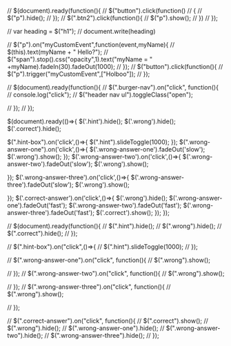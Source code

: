 // $(document).ready(function(){
//     $("button").click(function()
//         {
//             $("p").hide();
//         });
//         $(".btn2").click(function(){
//             $("p").show();
//         })
// });



// var heading = $("h1");
// document.write(heading)


// $("p").on("myCustomEvent",function(event,myName){
//     $(this).text(myName + " Hello?");
//     $("span").stop().css("opacity",1).text("myName = " +myName).fadeIn(30).fadeOut(1000);
// });
// $("button").click(function(){
//     $("p").trigger("myCustomEvent",["Holboo"]);
// });


// $(document).ready(function(){
//     $(".burger-nav").on("click", function(){
//     console.log("click");
//         $("header nav ul").toggleClass("open");
      
//     });
// });


$(document).ready(()=>{
    $('.hint').hide();
    $('.wrong').hide();
    $('.correct').hide();
 
$(".hint-box").on('click',()=>{
    $(".hint").slideToggle(1000);
});
$(".wrong-answer-one").on('click',()=>{
    $('.wrong-answer-one').fadeOut('slow');
    $('.wrong').show();
});
$('.wrong-answer-two').on('click',()=>{
    $('.wrong-answer-two').fadeOut('slow');
    $('.wrong').show();
    
 });
 $('.wrong-answer-three').on('click',()=>{
    $('.wrong-answer-three').fadeOut('slow');
    $('.wrong').show();
 
});
$('.correct-answer').on('click',()=>{
    $('.wrong').hide();
    $('.wrong-answer-one').fadeOut('fast');
    $('.wrong-answer-two').fadeOut('fast');
    $('.wrong-answer-three').fadeOut('fast');
    $('.correct').show();
});
});
   


// $(document).ready(function(){
//     $(".hint").hide();
//     $(".wrong").hide();
//     $(".correct").hide();
// });

// $(".hint-box").on("click",()=>{
//     $(".hint").slideToggle(1000);
// });

// $(".wrong-answer-one").on("click", function(){
//     $(".wrong").show();

// });
// $(".wrong-answer-two").on("click", function(){
//     $(".wrong").show();

// });
// $(".wrong-answer-three").on("click", function(){
//     $(".wrong").show();

// });

// $(".correct-answer").on("click", function(){
//     $(".correct").show();
//     $(".wrong").hide();
//     $(".wrong-answer-one").hide();
//     $(".wrong-answer-two").hide();
//     $(".wrong-answer-three").hide();
// });
